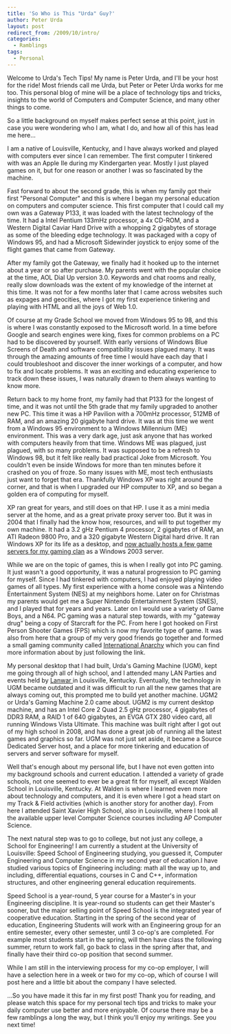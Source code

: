 ```yaml
---
title: 'So Who is This "Urda" Guy?'
author: Peter Urda
layout: post
redirect_from: /2009/10/intro/
categories:
  - Ramblings
tags:
  - Personal
---
```

Welcome to Urda's Tech Tips! My name is Peter Urda, and I'll be your host for the ride! Most friends call me Urda, but Peter or Peter Urda works for me too. This personal blog of mine will be a place of technology tips and tricks, insights to the world of Computers and Computer Science, and many other things to come.

So a little background on myself makes perfect sense at this point, just in case you were wondering who I am, what I do, and how all of this has lead me here...

I am a native of Louisville, Kentucky, and I have always worked and played with computers ever since I can remember. The first computer I tinkered with was an Apple IIe during my Kindergarten year. Mostly I just played games on it, but for one reason or another I was so fascinated by the machine.

Fast forward to about the second grade, this is when my family got their first "Personal Computer" and this is where I began my personal education on computers and computer science. This first computer that I could call my own was a Gateway P133, it was loaded with the latest technology of the time. It had a Intel Pentium 133mHz processor, a 4x CD-ROM, and a Western Digital Caviar Hard Drive with a whopping 2 gigabytes of storage as some of the bleeding edge technology. It was packaged with a copy of Windows 95, and had a Microsoft Sidewinder joystick to enjoy some of the flight games that came from Gateway.

After my family got the Gateway, we finally had it hooked up to the internet about a year or so after purchase. My parents went with the popular choice at the time, AOL Dial Up version 3.0. Keywords and chat rooms and really, really slow downloads was the extent of my knowledge of the internet at this time. It was not for a few months later that I came across websites such as expages and geocities, where I got my first experience tinkering and playing with HTML and all the joys of Web 1.0.

Of course at my Grade School we moved from Windows 95 to 98, and this is where I was constantly exposed to the Microsoft world. In a time before Google and search engines were king, fixes for common problems on a PC had to be discovered by yourself. With early versions of Windows Blue Screens of Death and software compatibility issues plagued many. It was through the amazing amounts of free time I would have each day that I could troubleshoot and discover the inner workings of a computer, and how to fix and locate problems. It was an exciting and educating experience to track down these issues, I was naturally drawn to them always wanting to know more.

Return back to my home front, my family had that P133 for the longest of time, and it was not until the 5th grade that my family upgraded to another new PC. This time it was a HP Pavilion with a 700mHz processor, 512MB of RAM, and an amazing 20 gigabyte hard drive. It was at this time we went from a Windows 95 environment to a Windows Millennium (ME) environment. This was a very dark age, just ask anyone that has worked with computers heavily from that time. Windows ME was plagued, just plagued, with so many problems. It was supposed to be a refresh to Windows 98, but it felt like really bad practical Joke from Microsoft. You couldn't even be inside Windows for more than ten minutes before it crashed on you of froze. So many issues with ME, most tech enthusiasts just want to forget that era. Thankfully Windows XP was right around the corner, and that is when I upgraded our HP computer to XP, and so began a golden era of computing for myself.

XP ran great for years, and still does on that HP. I use it as a mini media server at the home, and as a great private proxy server too. But it was in 2004 that I finally had the know how, resources, and will to put together my own machine. It had a 3.2 gHz Pentium 4 processor, 2 gigabytes of RAM, an ATI Radeon 9800 Pro, and a 320 gigabyte Western Digital hard drive. It ran Windows XP for its life as a desktop, and <a href="http://servers.international-anarchy.com" target="_blank" class="external external_icon">now actually hosts a few game servers for my gaming clan</a> as a Windows 2003 server.

While we are on the topic of games, this is when I really got into PC gaming. It just wasn't a good opportunity, it was a natural progression to PC gaming for myself. Since I had tinkered with computers, I had enjoyed playing video games of all types. My first experience with a home console was a Nintendo Entertainment System (NES) at my neighbors home. Later on for Christmas my parents would get me a Super Nintendo Entertainment System (SNES), and I played that for years and years. Later on I would use a variety of Game Boys, and a N64. PC gaming was a natural step towards, with my "gateway drug" being a copy of Starcraft for the PC. From here I got hooked on First Person Shooter Games (FPS) which is now my favorite type of game. It was also from here that a group of my very good friends go together and formed a small gaming community called <a href="http://www.international-anarchy.com" target="_blank" class="external external_icon">International Anarchy</a> which you can find more information about by just following the link.

My personal desktop that I had built, Urda's Gaming Machine (UGM), kept me going through all of high school, and I attended many LAN Parties and events held by <a href="http://www.lanwar.com/" target="_blank" class="external external_icon">Lanwar </a>in Louisville, Kentucky. Eventually, the technology in UGM became outdated and it was difficult to run all the new games that are always coming out, this prompted me to build yet another machine. UGM2 or Urda's Gaming Machine 2.0 came about. UGM2 is my current desktop machine, and has an Intel Core 2 Quad 2.5 gHz processor, 4 gigabytes of DDR3 RAM, a RAID 1 of 640 gigabytes, an EVGA GTX 280 video card, all running Windows Vista Ultimate. This machine was built right after I got out of my high school in 2008, and has done a great job of running all the latest games and graphics so far. UGM was not just set aside, it became a Source Dedicated Server host, and a place for more tinkering and education of servers and server software for myself.

Well that's enough about my personal life, but I have not even gotten into my background schools and current education. I attended a variety of grade schools, not one seemed to ever be a great fit for myself, all except Walden School in Louisville, Kentucky. At Walden is where I learned even more about technology and computers, and it is even where I got a head start on my Track & Field activities (which is another story for another day). From here I attended Saint Xavier High School, also in Louisville, where I took all the available upper level Computer Science courses including AP Computer Science.

The next natural step was to go to college, but not just any college, a School for Engineering! I am currently a student at the University of Louisville: Speed School of Engineering studying, you guessed it, Computer Engineering and Computer Science in my second year of education.I have studied various topics of Engineering including: math all the way up to, and including, differential equations, courses in C and C++, information structures, and other engineering general education requirements.

Speed School is a year-round, 5 year course for a Master's in your Engineering discipline. It is year-round so students can get their Master's sooner, but the major selling point of Speed School is the integrated year of cooperative education. Starting in the spring of the second year of education, Engineering Students will work with an Engineering group for an entire semester, every other semester, until 3 co-op's are completed. For example most students start in the spring, will then have class the following summer, return to work fall, go back to class in the spring after that, and finally have their third co-op position that second summer.

While I am still in the interviewing process for my co-op employer, I will have a selection here in a week or two for my co-op, which of course I will post here and a little bit about the company I have selected.

...So you have made it this far in my first post! Thank you for reading, and please watch this space for my personal tech tips and tricks to make your daily computer use better and more enjoyable. Of course there may be a few ramblings a long the way, but I think you'll enjoy my writings. See you next time!
